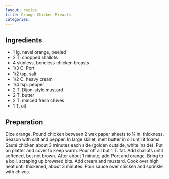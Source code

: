 ```yaml
---
layout: recipe
title: Orange Chicken Breasts
categories:
---
```


## Ingredients

- 1 lg. navel orange, peeled
- 2 T. chopped shallots
- 4 skinless, boneless chicken breasts
- 1/3 C. Port
- 1/2 tsp. salt
- 1/2 C. heavy cream
- 1/4 tsp. pepper
- 2 T. Dijon-style mustard
- 2 T. butter
- 2 T. minced fresh chives
- 1 T. oil

## Preparation

Dice orange.  Pound chicken between 2 wax paper sheets to ¼ in. thickness.  Season with salt and pepper.  In large skillet, melt butter in oil until it foams.  Sauté chicken about 3 minutes each side (golden outside, white inside).  Put on platter and cover to keep warm.  Pour off all but 1 T. fat.  Add shallots until softened, but not brown.  After about 1 minute, add Port and orange.  Bring to a boil, scraping up browned bits.  Add cream and mustard.  Cook over high heat until thickened, about 3 minutes.  Pour sauce over chicken and sprinkle with chives.